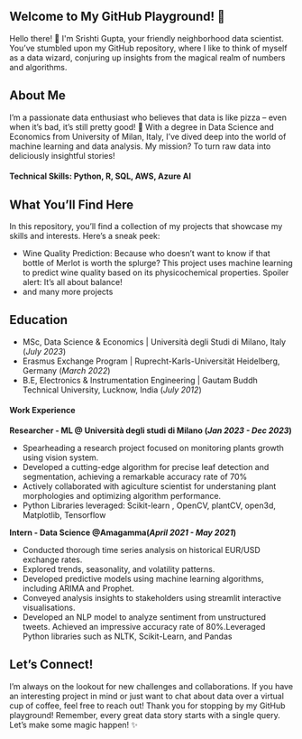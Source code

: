 ## Welcome to My GitHub Playground! 🎉
Hello there! 👋 I'm Srishti Gupta, your friendly neighborhood data scientist. You’ve stumbled upon my GitHub repository, where I like to think of myself as a data wizard, conjuring up insights from the magical realm of numbers and algorithms.

## About Me
I’m a passionate data enthusiast who believes that data is like pizza – even when it’s bad, it’s still pretty good! 🍕 With a degree in Data Science and Economics from University of Milan, Italy, I’ve dived deep into the world of machine learning and data analysis. My mission? To turn raw data into deliciously insightful stories!

#### Technical Skills: Python, R, SQL, AWS, Azure AI

## What You’ll Find Here
In this repository, you’ll find a collection of my projects that showcase my skills and interests. Here’s a sneak peek:
- Wine Quality Prediction: Because who doesn’t want to know if that bottle of Merlot is worth the splurge? This project uses machine learning to predict wine quality based on its physicochemical properties. Spoiler alert: It’s all about balance!
- and many more projects 

## Education 
- MSc, Data Science & Economics | Università degli Studi di Milano, Italy (_July 2023_)
- Erasmus Exchange Program | Ruprecht-Karls-Universität Heidelberg, Germany (_March 2022_)
- B.E, Electronics & Instrumentation Engineering | Gautam Buddh Technical University, Lucknow, India (_July 2012_)

#### Work Experience 
**Researcher - ML @ Università degli studi di Milano (_Jan 2023 - Dec 2023_)**
- Spearheading a research project focused on monitoring plants growth using vision system.
- Developed a cutting-edge algorithm for precise leaf detection and segmentation, achieving a remarkable accuracy rate of 70%
- Actively collaborated with agiculture scientist for understaning plant morphologies and optimizing algorithm performance.
- Python Libraries leveraged: Scikit-learn , OpenCV, plantCV, open3d, Matplotlib, Tensorflow

**Intern - Data Science @Amagamma(_April 2021 - May 2021_)**
- Conducted thorough time series analysis on historical EUR/USD exchange rates.
- Explored trends, seasonality, and volatility patterns.
- Developed predictive models using machine learning algorithms, including ARIMA and Prophet.
- Conveyed analysis insights to stakeholders using streamlit interactive visualisations.
- Developed an NLP model to analyze sentiment from unstructured tweets. Achieved an impressive accuracy rate of 80%.Leveraged Python libraries such as NLTK, Scikit-Learn, and Pandas 

## Let’s Connect!
I’m always on the lookout for new challenges and collaborations. If you have an interesting project in mind or just want to chat about data over a virtual cup of coffee, feel free to reach out!
Thank you for stopping by my GitHub playground! Remember, every great data story starts with a single query. Let’s make some magic happen! ✨

